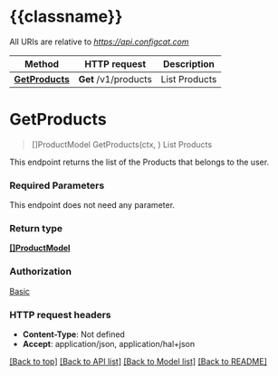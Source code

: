 # {{classname}}

All URIs are relative to *https://api.configcat.com*

Method | HTTP request | Description
------------- | ------------- | -------------
[**GetProducts**](ProductsApi.md#GetProducts) | **Get** /v1/products | List Products

# **GetProducts**
> []ProductModel GetProducts(ctx, )
List Products

This endpoint returns the list of the Products that belongs to the user.

### Required Parameters
This endpoint does not need any parameter.

### Return type

[**[]ProductModel**](ProductModel.md)

### Authorization

[Basic](../README.md#Basic)

### HTTP request headers

 - **Content-Type**: Not defined
 - **Accept**: application/json, application/hal+json

[[Back to top]](#) [[Back to API list]](../README.md#documentation-for-api-endpoints) [[Back to Model list]](../README.md#documentation-for-models) [[Back to README]](../README.md)

